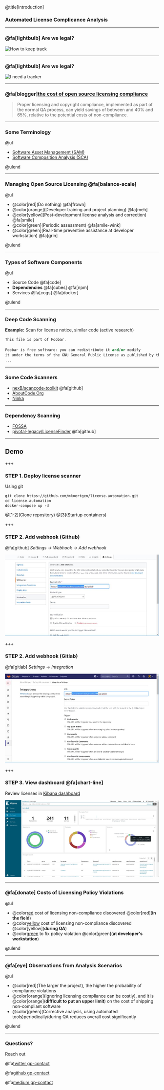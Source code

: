 @title[Introduction]

### Automated License Complicance Analysis

---

### @fa[lightbulb] Are we legal?

![How to keep track](https://memegen.link/noidea/how_to_keep_track../...of_all_my_dependencies~q.jpg?watermark=none)

---

### @fa[lightbulb] Are we legal?

![I need a tracker](http://m.memegen.com/hnrsmk.jpg)

---

### @fa[blogger][the cost of open source licensing compliance](http://www.industryweek.com/software-amp-systems/cost-open-source-licensing-compliance)

> Proper licensing and copyright compliance, implemented
> as part of the normal QA process, can yield savings of
> between and 40% and 65%, relative to the potential costs
> of non-compliance.

---

### Some Terminology

@ul

- [Software Asset Management (SAM)](https://www.gartner.com/reviews/market/software-asset-management-tools)
- [Software Composition Analysis (SCA)](https://resources.whitesourcesoftware.com/blog-whitesource/software-composition-security-analysis)

@ulend

---

### Managing Open Source Licensing @fa[balance-scale]

@ul

- @color[red](Do nothing) @fa[frown]
- @color[orange](Developer training and project planning) @fa[meh]
- @color[yellow](Post-development license analysis and correction) @fa[smile]
- @color[green](Periodic assessment) @fa[smile-wink]
- @color[green](Real-time preventive assistance at developer workstation) @fa[grin]

@ulend

---

### Types of Software Components

@ul

- Source Code @fa[code]
- **Dependencies** @fa[cubes] @fa[npm]
- Services @fa[cogs] @fa[docker]

@ulend

---

### Deep Code Scanning

**Example:** Scan for license notice, similar code (active research)

```c++
This file is part of Foobar.

Foobar is free software: you can redistribute it and/or modify
it under the terms of the GNU General Public License as published by the Free Software Foundation, either version 3 of the License, or (at your option) any later version.
...
```

---

### Some Code Scanners

- [nexB/scancode-toolkit](https://github.com/nexB/scancode-toolkit) @fa[github]
- [AboutCode.Org](https://www.aboutcode.org/)
- [Ninka](http://ninka.turingmachine.org/)

---

### Dependency Scanning

- [FOSSA](https://fossa.io/)
- [pivotal-legacy/LicenseFinder](https://github.com/pivotal-legacy/LicenseFinder) @fa[github]

---

## Demo

+++

### STEP 1. Deploy license scanner

Using git

```console
git clone https://github.com/mkoertgen/license.automation.git
cd license.automation
docker-compose up -d
```

@[1-2](Clone repository)
@[3](Startup containers)

+++

### STEP 2. Add webhook (Github)

@fa[github] _Settings -> Webhook -> Add webhook_

![Github Webhook](assets/image/github_webhook.jpg)

+++

### STEP 2. Add webhook (Gitlab)

@fa[gitlab] _Settings -> Integration_

![Gitlab Webhook](assets/image/gitlab_webhook.jpg)

+++

### STEP 3. View dashboard @fa[chart-line]

Review licenses in [Kibana dashboard](http://localhost:5601)

![License Dashboard](assets/image/dashboard.jpg)

---

### @fa[donate] Costs of Licensing Policy Violations

@ul

- @color[red](**$20,000**) cost of licensing non-compliance discovered @color[red](**in the field**)
- @color[yellow](**$1,500**) cost of licensing non-compliance discovered @color[yellow](**during QA**)
- @color[green](**$40**) to fix policy violation @color[green](**at developer's workstation**)

@ulend

---

### @fa[eye] Observations from Analysis Scenarios

@ul

- @color[red](The larger the project), the higher the probability of compliance violations
- @color[orange](Ignoring licensing compliance can be costly), and it is @color[orange](**difficult to put an upper limit**) on the cost of shipping non-compliant software
- @color[green](Corrective analysis, using automated tools)periodically/during QA reduces overall cost significantly

@ulend

---

### Questions?

Reach out <br/>

@fa[twitter gp-contact](@mkoertg)

@fa[github gp-contact](mkoertgen)

@fa[medium gp-contact](@marcel.koertgen)
